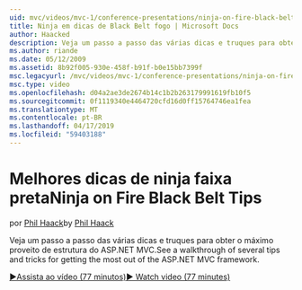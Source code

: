 ```yaml
---
uid: mvc/videos/mvc-1/conference-presentations/ninja-on-fire-black-belt-tips
title: Ninja em dicas de Black Belt fogo | Microsoft Docs
author: Haacked
description: Veja um passo a passo das várias dicas e truques para obter o máximo proveito de estrutura do ASP.NET MVC.
ms.author: riande
ms.date: 05/12/2009
ms.assetid: 8b92f005-930e-458f-b91f-b0e15bb7399f
msc.legacyurl: /mvc/videos/mvc-1/conference-presentations/ninja-on-fire-black-belt-tips
msc.type: video
ms.openlocfilehash: d04a2ae3de2674b14c1b2b263179991619fb10f5
ms.sourcegitcommit: 0f1119340e4464720cfd16d0ff15764746ea1fea
ms.translationtype: MT
ms.contentlocale: pt-BR
ms.lasthandoff: 04/17/2019
ms.locfileid: "59403188"
---
```

# <a name="ninja-on-fire-black-belt-tips"></a><span data-ttu-id="b45c5-103">Melhores dicas de ninja faixa preta</span><span class="sxs-lookup"><span data-stu-id="b45c5-103">Ninja on Fire Black Belt Tips</span></span>

<span data-ttu-id="b45c5-104">por [Phil Haack](https://github.com/Haacked)</span><span class="sxs-lookup"><span data-stu-id="b45c5-104">by [Phil Haack](https://github.com/Haacked)</span></span>

<span data-ttu-id="b45c5-105">Veja um passo a passo das várias dicas e truques para obter o máximo proveito de estrutura do ASP.NET MVC.</span><span class="sxs-lookup"><span data-stu-id="b45c5-105">See a walkthrough of several tips and tricks for getting the most out of the ASP.NET MVC framework.</span></span>

[<span data-ttu-id="b45c5-106">&#9654;Assista ao vídeo (77 minutos)</span><span class="sxs-lookup"><span data-stu-id="b45c5-106">&#9654; Watch video (77 minutes)</span></span>](https://channel9.msdn.com/Blogs/ASP-NET-Site-Videos/ninja-on-fire-black-belt-tips)
